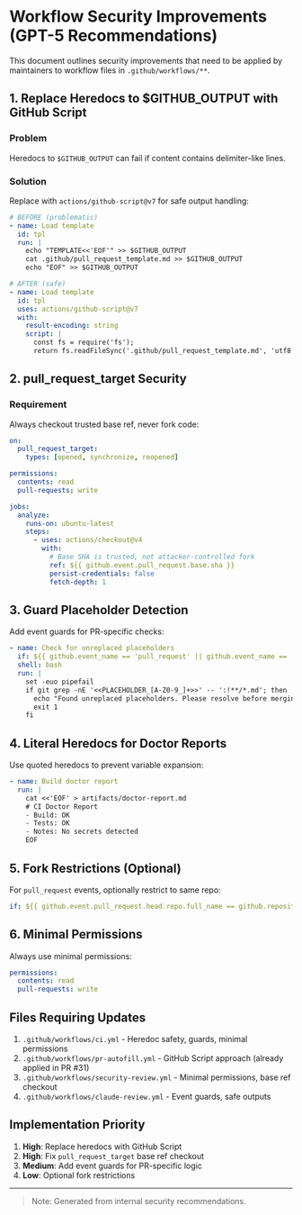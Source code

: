 # Workflow Security Improvements (GPT-5 Recommendations)

This document outlines security improvements that need to be applied by maintainers to workflow files in `.github/workflows/**`.

## 1. Replace Heredocs to $GITHUB_OUTPUT with GitHub Script

### Problem
Heredocs to `$GITHUB_OUTPUT` can fail if content contains delimiter-like lines.

### Solution
Replace with `actions/github-script@v7` for safe output handling:

```yaml
# BEFORE (problematic)
- name: Load template
  id: tpl
  run: |
    echo "TEMPLATE<<'EOF'" >> $GITHUB_OUTPUT
    cat .github/pull_request_template.md >> $GITHUB_OUTPUT
    echo "EOF" >> $GITHUB_OUTPUT

# AFTER (safe)
- name: Load template
  id: tpl
  uses: actions/github-script@v7
  with:
    result-encoding: string
    script: |
      const fs = require('fs');
      return fs.readFileSync('.github/pull_request_template.md', 'utf8');
```

## 2. pull_request_target Security

### Requirement
Always checkout trusted base ref, never fork code:

```yaml
on:
  pull_request_target:
    types: [opened, synchronize, reopened]

permissions:
  contents: read
  pull-requests: write

jobs:
  analyze:
    runs-on: ubuntu-latest
    steps:
      - uses: actions/checkout@v4
        with:
          # Base SHA is trusted, not attacker-controlled fork
          ref: ${{ github.event.pull_request.base.sha }}
          persist-credentials: false
          fetch-depth: 1
```

## 3. Guard Placeholder Detection

Add event guards for PR-specific checks:

```yaml
- name: Check for unreplaced placeholders
  if: ${{ github.event_name == 'pull_request' || github.event_name == 'pull_request_target' }}
  shell: bash
  run: |
    set -euo pipefail
    if git grep -nE '<<PLACEHOLDER_[A-Z0-9_]+>>' -- ':!**/*.md'; then
      echo "Found unreplaced placeholders. Please resolve before merging."
      exit 1
    fi
```

## 4. Literal Heredocs for Doctor Reports

Use quoted heredocs to prevent variable expansion:

```yaml
- name: Build doctor report
  run: |
    cat <<'EOF' > artifacts/doctor-report.md
    # CI Doctor Report
    - Build: OK
    - Tests: OK
    - Notes: No secrets detected
    EOF
```

## 5. Fork Restrictions (Optional)

For `pull_request` events, optionally restrict to same repo:

```yaml
if: ${{ github.event.pull_request.head.repo.full_name == github.repository }}
```

## 6. Minimal Permissions

Always use minimal permissions:

```yaml
permissions:
  contents: read
  pull-requests: write
```

## Files Requiring Updates

1. `.github/workflows/ci.yml` - Heredoc safety, guards, minimal permissions
2. `.github/workflows/pr-autofill.yml` - GitHub Script approach (already applied in PR #31)
3. `.github/workflows/security-review.yml` - Minimal permissions, base ref checkout
4. `.github/workflows/claude-review.yml` - Event guards, safe outputs

## Implementation Priority

1. **High**: Replace heredocs with GitHub Script
2. **High**: Fix `pull_request_target` base ref checkout  
3. **Medium**: Add event guards for PR-specific logic
4. **Low**: Optional fork restrictions

---
> Note: Generated from internal security recommendations.

